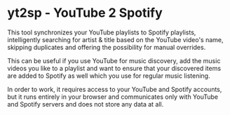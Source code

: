 # yt2sp - YouTube 2 Spotify

This tool synchronizes your YouTube playlists to Spotify playlists,
intelligently searching for artist & title based on the YouTube video's
name, skipping duplicates and offering the possibility for manual
overrides.

This can be useful if you use YouTube for music discovery, add the music
videos you like to a playlist and want to ensure that your discovered
items are added to Spotify as well which you use for regular music
listening.

In order to work, it requires access to your YouTube and Spotify accounts,
but it runs entirely in your browser and communicates only with YouTube
and Spotify servers and does not store any data at all.


